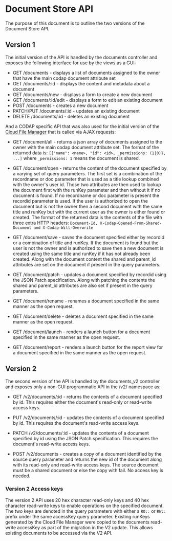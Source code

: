 # Document Store API

The purpose of this document is to outline the two versions of the Document Store API.

## Version 1

The initial version of the API is handled by the documents controller and exposes the following interface for use by the views as a GUI:

- GET /documents - displays a list of documents assigned to the owner that have the main codap document attribute set
- GET /documents/:id - displays the content and metadata about a document
- GET /documents/new - displays a form to create a new document
- GET /documents/:id/edit - displays a form to edit an existing document
- POST /documents - creates a new document
- PATCH/PUT /documents/:id - updates an existing document
- DELETE /documents/:id - deletes an existing document

And a CODAP specific API that was also used for the initial version of the [Cloud File Manager](https://github.com/concord-consortium/cloud-file-manager) that is called via AJAX requests:

- GET /document/all - returns a json array of documents assigned to the owner with the main codap document attribute set.  The format of the returned data is:  ```[{"name": <name>, "id": <id>, _permissions: (1|0)}, ...]``` where ```_permissions: 1``` means the document is shared.

- GET /document/open - returns the content of the document specified by a varying set of query parameters.  The first set is a combination of the recordname or doc parameter that is used as a title lookup combined with the owner's user id.  Those two attributes are then used to lookup the document first with the runKey parameter and then without it if no document is found.  If no recordname or doc parameter is present the recordid parameter is used.  If the user is authorized to open the document but is not the owner then a second document with the same title and runKey but with the current user as the owner is either found or created.  The format of the returned data is the contents of the file with three extra HTTP headers: ```Document-Id, X-Codap-Opened-From-Shared-Document and X-Codap-Will-Overwrite```

- GET /document/save - saves the document specified either by recordid or a combination of title and runKey.  If the document is found but the user is not the owner and is authorized to save then a new document is created using the same title and runKey if it has not already been created.  Along with the document content the shared and parent_id attributes are set on the document if present in the query parameters.

- GET /document/patch - updates a document specified by recordid using the JSON Patch specification.  Along with patching the contents the shared and parent_id attributes are also set if present in the query parameters.

- GET /document/rename - renames a document specified in the same manner as the open request.

- GET /document/delete - deletes a document specified in the same manner as the open request.

- GET /document/launch - renders a launch button for a document specified in the same manner as the open request.

- GET /document/report - renders a launch button for the report view for a document specified in the same manner as the open request.

## Version 2

The second version of the API is handled by the documents_v2 controller and exposes only a non-GUI programmatic API in the /v2/ namespace as:

- GET /v2/documents/:id - returns the contents of a document specified by id.  This requires either the document's read-only or read-write access keys.

- PUT /v2/documents/:id - updates the contents of a document specified by id.  This requires the document's read-write access keys.

- PATCH /v2/documents/:id - updates the contents of a document specified by id using the JSON Patch specification.  This requires the document's read-write access keys.

- POST /v2/documents - creates a copy of a document identified by the source query parameter and returns the new id of the document along with its read-only and read-write access keys.  The source document must be a shared document or else the copy with fail.  No access key is needed.

### Version 2 Access keys

The version 2 API uses 20 hex character read-only keys and 40 hex character read-write keys to enable operations on the specified document.  The two keys are denoted in the query parameters with either a ```RO::``` or ```RW::``` prefix under the same accessKey query parameter.  Existing runKeys generated by the Cloud File Manager were copied to the documents read-write accessKey as part of the migration in the V2 update.  This allows existing documents to be accessed via the V2 API.
